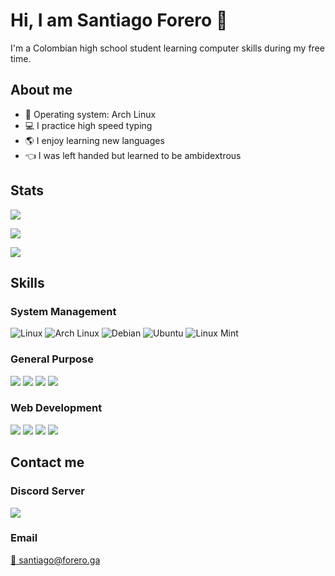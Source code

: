 # Hi, I am Santiago Forero :wave:

I'm a Colombian high school student learning computer skills during my free time.

## About me
- :penguin: Operating system: Arch Linux
- :computer: I practice high speed typing
- :earth_americas: I enjoy learning new languages
- :point_left: I was left handed but learned to be ambidextrous

## Stats

![](https://gpvc.arturio.dev/forerosantiago)

![](https://github-readme-stats.vercel.app/api?username=forerosantiago&show_icons=true&include_all_commits=true)

![](https://github-readme-stats.vercel.app/api/top-langs/?username=forerosantiago)

## Skills

### System Management
![Linux](https://img.shields.io/badge/-Linux-333?style=for-the-badge&labelColor=FCC624&logo=linux&logoColor=black)
![Arch Linux](https://img.shields.io/badge/-Arch%20Linux-333?style=for-the-badge&labelColor=1793D1&logo=arch%20linux&logoColor=white)
![Debian](https://img.shields.io/badge/-Debian-333?style=for-the-badge&labelColor=A81D33&logo=ubuntu&logoColor=white)
![Ubuntu](https://img.shields.io/badge/-Ubuntu-333?style=for-the-badge&labelColor=E95420&logo=ubuntu&logoColor=white)
![Linux Mint](https://img.shields.io/badge/-Linux%20Mint-333?style=for-the-badge&labelColor=87CF3E&logo=linux%20mint&logoColor=white)

### General Purpose
![](https://img.shields.io/badge/-Node.Js-333?style=for-the-badge&labelColor=339933&logo=node.js&logoColor=white)
![](https://img.shields.io/badge/-Python-333?style=for-the-badge&labelColor=3776AB&logo=python&logoColor=white)
![](https://img.shields.io/badge/-Java-333?style=for-the-badge&labelColor=007396&logo=java&logoColor=white)
![](https://img.shields.io/badge/-C++-333?style=for-the-badge&labelColor=00599C&logo=C%2B%2B&logoColor=white)

### Web Development
![](https://img.shields.io/badge/-HTML5-E34F26?style=for-the-badge&logo=html5&logoColor=white)
![](https://img.shields.io/badge/-CSS3-1572B6?style=for-the-badge&logo=css3&logoColor=white)
![](https://img.shields.io/badge/-JavaScript-F7DF1E?style=for-the-badge&logo=javascript&logoColor=black)
![](https://img.shields.io/badge/-PHP-777BB4?style=for-the-badge&logo=php&logoColor=white) 




## Contact me

### Discord Server
[![](https://img.shields.io/discord/782081352396832778?color=%20%237289da%20&label=DISCORD&logo=DISCORD&style=for-the-badge)](https://discord.gg/J9stY4Ks2T)

### Email 
[:email: santiago@forero.ga](mailto:santiago@forero.ga)
